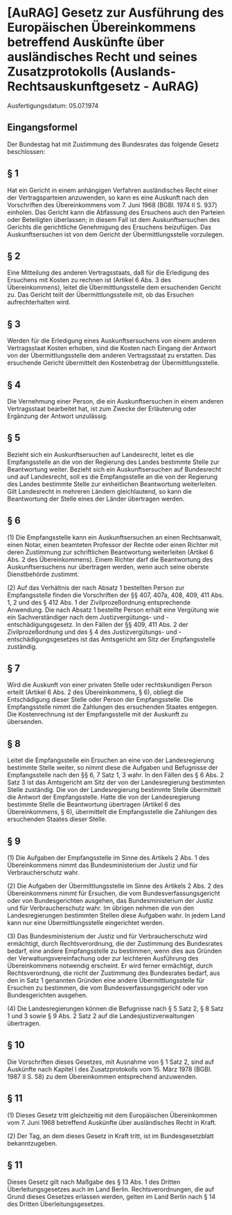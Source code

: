 # [AuRAG] Gesetz zur Ausführung des Europäischen Übereinkommens betreffend Auskünfte über ausländisches Recht und seines Zusatzprotokolls  (Auslands-Rechtsauskunftgesetz - AuRAG)

Ausfertigungsdatum: 05.07.1974

 

## Eingangsformel

Der Bundestag hat mit Zustimmung des Bundesrates das folgende Gesetz beschlossen:


## § 1

Hat ein Gericht in einem anhängigen Verfahren ausländisches Recht einer der Vertragsparteien anzuwenden, so kann es eine Auskunft nach den Vorschriften des Übereinkommens vom 7. Juni 1968 (BGBl. 1974 II S. 937) einholen. Das Gericht kann die Abfassung des Ersuchens auch den Parteien oder Beteiligten überlassen; in diesem Fall ist dem Auskunftsersuchen des Gerichts die gerichtliche Genehmigung des Ersuchens beizufügen. Das Auskunftsersuchen ist von dem Gericht der Übermittlungsstelle vorzulegen.


## § 2

Eine Mitteilung des anderen Vertragsstaats, daß für die Erledigung des Ersuchens mit Kosten zu rechnen ist (Artikel 6 Abs. 3 des Übereinkommens), leitet die Übermittlungsstelle dem ersuchenden Gericht zu. Das Gericht teilt der Übermittlungsstelle mit, ob das Ersuchen aufrechterhalten wird.


## § 3

Werden für die Erledigung eines Auskunftsersuchens von einem anderen Vertragsstaat Kosten erhoben, sind die Kosten nach Eingang der Antwort von der Übermittlungsstelle dem anderen Vertragsstaat zu erstatten. Das ersuchende Gericht übermittelt den Kostenbetrag der Übermittlungsstelle.


## § 4

Die Vernehmung einer Person, die ein Auskunftsersuchen in einem anderen Vertragsstaat bearbeitet hat, ist zum Zwecke der Erläuterung oder Ergänzung der Antwort unzulässig.


## § 5

Bezieht sich ein Auskunftsersuchen auf Landesrecht, leitet es die Empfangsstelle an die von der Regierung des Landes bestimmte Stelle zur Beantwortung weiter. Bezieht sich ein Auskunftsersuchen auf Bundesrecht und auf Landesrecht, soll es die Empfangsstelle an die von der Regierung des Landes bestimmte Stelle zur einheitlichen Beantwortung weiterleiten. Gilt Landesrecht in mehreren Ländern gleichlautend, so kann die Beantwortung der Stelle eines der Länder übertragen werden.


## § 6

(1) Die Empfangsstelle kann ein Auskunftsersuchen an einen Rechtsanwalt, einen Notar, einen beamteten Professor der Rechte oder einen Richter mit deren Zustimmung zur schriftlichen Beantwortung weiterleiten (Artikel 6 Abs. 2 des Übereinkommens). Einem Richter darf die Beantwortung des Auskunftsersuchens nur übertragen werden, wenn auch seine oberste Dienstbehörde zustimmt.

(2) Auf das Verhältnis der nach Absatz 1 bestellten Person zur Empfangsstelle finden die Vorschriften der §§ 407, 407a, 408, 409, 411 Abs. 1, 2 und des § 412 Abs. 1 der Zivilprozeßordnung entsprechende Anwendung. Die nach Absatz 1 bestellte Person erhält eine Vergütung wie ein Sachverständiger nach dem Justizvergütungs- und -entschädigungsgesetz. In den Fällen der §§ 409, 411 Abs. 2 der Zivilprozeßordnung und des § 4 des Justizvergütungs- und -entschädigungsgesetzes ist das Amtsgericht am Sitz der Empfangsstelle zuständig.


## § 7

Wird die Auskunft von einer privaten Stelle oder rechtskundigen Person erteilt (Artikel 6 Abs. 2 des Übereinkommens, § 6), obliegt die Entschädigung dieser Stelle oder Person der Empfangsstelle. Die Empfangsstelle nimmt die Zahlungen des ersuchenden Staates entgegen. Die Kostenrechnung ist der Empfangsstelle mit der Auskunft zu übersenden.


## § 8

Leitet die Empfangsstelle ein Ersuchen an eine von der Landesregierung bestimmte Stelle weiter, so nimmt diese die Aufgaben und Befugnisse der Empfangsstelle nach den §§ 6, 7 Satz 1, 3 wahr. In den Fällen des § 6 Abs. 2 Satz 3 ist das Amtsgericht am Sitz der von der Landesregierung bestimmten Stelle zuständig. Die von der Landesregierung bestimmte Stelle übermittelt die Antwort der Empfangsstelle. Hatte die von der Landesregierung bestimmte Stelle die Beantwortung übertragen (Artikel 6 des Übereinkommens, § 6), übermittelt die Empfangsstelle die Zahlungen des ersuchenden Staates dieser Stelle.


## § 9

(1) Die Aufgaben der Empfangsstelle im Sinne des Artikels 2 Abs. 1 des Übereinkommens nimmt das Bundesministerium der Justiz und für Verbraucherschutz wahr.

(2) Die Aufgaben der Übermittlungsstelle im Sinne des Artikels 2 Abs. 2 des Übereinkommens nimmt für Ersuchen, die vom Bundesverfassungsgericht oder von Bundesgerichten ausgehen, das Bundesministerium der Justiz und für Verbraucherschutz wahr. Im übrigen nehmen die von den Landesregierungen bestimmten Stellen diese Aufgaben wahr. In jedem Land kann nur eine Übermittlungsstelle eingerichtet werden.

(3) Das Bundesministerium der Justiz und für Verbraucherschutz wird ermächtigt, durch Rechtsverordnung, die der Zustimmung des Bundesrates bedarf, eine andere Empfangsstelle zu bestimmen, wenn dies aus Gründen der Verwaltungsvereinfachung oder zur leichteren Ausführung des Übereinkommens notwendig erscheint. Er wird ferner ermächtigt, durch Rechtsverordnung, die nicht der Zustimmung des Bundesrates bedarf, aus den in Satz 1 genannten Gründen eine andere Übermittlungsstelle für Ersuchen zu bestimmen, die vom Bundesverfassungsgericht oder von Bundesgerichten ausgehen.

(4) Die Landesregierungen können die Befugnisse nach § 5 Satz 2, § 8 Satz 1 und 3 sowie § 9 Abs. 2 Satz 2 auf die Landesjustizverwaltungen übertragen.


## § 10

Die Vorschriften dieses Gesetzes, mit Ausnahme von § 1 Satz 2, sind auf Auskünfte nach Kapitel I des Zusatzprotokolls vom 15. März 1978 (BGBl. 1987 II S. 58) zu dem Übereinkommen entsprechend anzuwenden.


## § 11

(1) Dieses Gesetz tritt gleichzeitig mit dem Europäischen Übereinkommen vom 7. Juni 1968 betreffend Auskünfte über ausländisches Recht in Kraft.

(2) Der Tag, an dem dieses Gesetz in Kraft tritt, ist im Bundesgesetzblatt bekanntzugeben.


## § 11

Dieses Gesetz gilt nach Maßgabe des § 13 Abs. 1 des Dritten Überleitungsgesetzes auch im Land Berlin. Rechtsverordnungen, die auf Grund dieses Gesetzes erlassen werden, gelten im Land Berlin nach § 14 des Dritten Überleitungsgesetzes.
